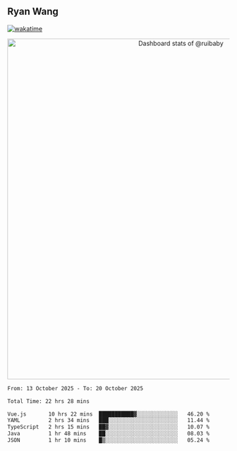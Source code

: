 ## Ryan Wang

[![wakatime](https://wakatime.com/badge/user/6f4ce45f-b03c-4eb3-b701-4b95e0885d94.svg)](https://wakatime.com/@6f4ce45f-b03c-4eb3-b701-4b95e0885d94)

<!-- Copy-paste in your Readme.md file -->

<a href="https://next.ossinsight.io/widgets/official/compose-user-dashboard-stats?user_id=21301288" target="_blank" style="display: block" align="center">
  <picture>
    <source media="(prefers-color-scheme: dark)" srcset="https://next.ossinsight.io/widgets/official/compose-user-dashboard-stats/thumbnail.png?user_id=21301288&image_size=auto&color_scheme=dark" width="771" height="auto">
    <img alt="Dashboard stats of @ruibaby" src="https://next.ossinsight.io/widgets/official/compose-user-dashboard-stats/thumbnail.png?user_id=21301288&image_size=auto&color_scheme=light" width="771" height="auto">
  </picture>
</a>

<!-- Made with [OSS Insight](https://ossinsight.io/) -->


<!--START_SECTION:waka-->

```txt
From: 13 October 2025 - To: 20 October 2025

Total Time: 22 hrs 28 mins

Vue.js       10 hrs 22 mins  ███████████▓░░░░░░░░░░░░░   46.20 %
YAML         2 hrs 34 mins   ███░░░░░░░░░░░░░░░░░░░░░░   11.44 %
TypeScript   2 hrs 15 mins   ██▓░░░░░░░░░░░░░░░░░░░░░░   10.07 %
Java         1 hr 48 mins    ██░░░░░░░░░░░░░░░░░░░░░░░   08.03 %
JSON         1 hr 10 mins    █▒░░░░░░░░░░░░░░░░░░░░░░░   05.24 %
```

<!--END_SECTION:waka-->
